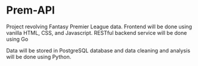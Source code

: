 # Prem-API
Project revolving Fantasy Premier League data. Frontend will be done using vanilla HTML, CSS, and Javascript. RESTful backend service will be done using Go

Data will be stored in PostgreSQL database and data cleaning and analysis will be done using Python.
